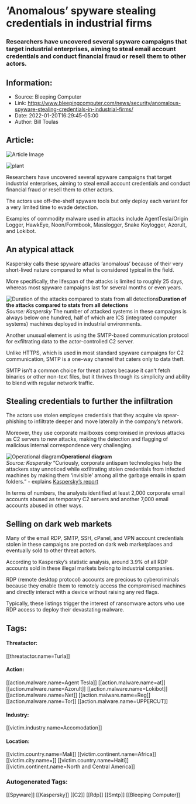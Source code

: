 # ‘Anomalous’ spyware stealing credentials in industrial firms
### Researchers have uncovered several spyware campaigns that target industrial enterprises, aiming to steal email account credentials and conduct financial fraud or resell them to other actors.

## Information:
+ Source: Bleeping Computer
+ Link: https://www.bleepingcomputer.com/news/security/anomalous-spyware-stealing-credentials-in-industrial-firms/
+ Date: 2022-01-20T16:29:45-05:00
+ Author: Bill Toulas


## Article:
![Article Image](https://www.bleepstatic.com/content/hl-images/2021/11/03/energy_industry.jpg)

![plant](https://www.bleepstatic.com/content/hl-images/2021/11/03/energy_industry.jpg?rand=1062959057)


Researchers have uncovered several spyware campaigns that target industrial enterprises, aiming to steal email account credentials and conduct financial fraud or resell them to other actors.


The actors use off-the-shelf spyware tools but only deploy each variant for a very limited time to evade detection.


Examples of commodity malware used in attacks include AgentTesla/Origin Logger, HawkEye, Noon/Formbook, Masslogger, Snake Keylogger, Azorult, and Lokibot.


An atypical attack
------------------


Kaspersky calls these spyware attacks ‘anomalous’ because of their very short-lived nature compared to what is considered typical in the field.


More specifically, the lifespan of the attacks is limited to roughly 25 days, whereas most spyware campaigns last for several months or even years.



![Duration of the attacks compared to stats from all detections](https://www.bleepstatic.com/images/news/u/1220909/Diagrams/duration-diagram.png)**Duration of the attacks compared to stats from all detections**  
*Source: Kaspersky*
The number of attacked systems in these campaigns is always below one hundred, half of which are ICS (integrated computer systems) machines deployed in industrial environments.


Another unusual element is using the SMTP-based communication protocol for exfiltrating data to the actor-controlled C2 server.


Unlike HTTPS, which is used in most standard spyware campaigns for C2 communication, SMTP is a one-way channel that caters only to data theft.


SMTP isn’t a common choice for threat actors because it can’t fetch binaries or other non-text files, but it thrives through its simplicity and ability to blend with regular network traffic.


Stealing credentials to further the infiltration
------------------------------------------------


The actors use stolen employee credentials that they acquire via spear-phishing to infiltrate deeper and move laterally in the company’s network.


Moreover, they use corporate mailboxes compromised in previous attacks as C2 servers to new attacks, making the detection and flagging of malicious internal correspondence very challenging.



![Operational diagram](https://www.bleepstatic.com/images/news/u/1220909/Diagrams/operation-diagram.png)**Operational diagram**  
*Source: Kaspersky*
“Curiously, corporate antispam technologies help the attackers stay unnoticed while exfiltrating stolen credentials from infected machines by making them ‘invisible’ among all the garbage emails in spam folders.” - explains [Kaspersky’s report](https://securelist.com/hunt-for-corporate-credentials-on-ics-networks/105545/)


In terms of numbers, the analysts identified at least 2,000 corporate email accounts abused as temporary C2 servers and another 7,000 email accounts abused in other ways.


Selling on dark web markets
---------------------------


Many of the email RDP, SMTP, SSH, cPanel, and VPN account credentials stolen in these campaigns are posted on dark web marketplaces and eventually sold to other threat actors.


According to Kaspersky’s statistic analysis, around 3.9% of all RDP accounts sold in these illegal markets belong to industrial companies.


RDP (remote desktop protocol) accounts are precious to cybercriminals because they enable them to remotely access the compromised machines and directly interact with a device without raising any red flags.


Typically, these listings trigger the interest of ransomware actors who use RDP access to deploy their devastating malware.





## Tags:

#### Threatactor:
[[threatactor.name=Turla]]

#### Action:
[[action.malware.name=Agent Tesla]] [[action.malware.name=at]] [[action.malware.name=Azorult]] [[action.malware.name=Lokibot]] [[action.malware.name=Net]] [[action.malware.name=Reg]] [[action.malware.name=Tor]] [[action.malware.name=UPPERCUT]]

#### Industry:
[[victim.industry.name=Accomodation]]

#### Location:
[[victim.country.name=Mali]] [[victim.continent.name=Africa]] [[victim.city.name=]] [[victim.country.name=Haiti]] [[victim.continent.name=North and Central America]]

### Autogenerated Tags:
[[Spyware]] [[Kaspersky]] [[C2]] [[Rdp]] [[Smtp]] [[Bleeping Computer]]

